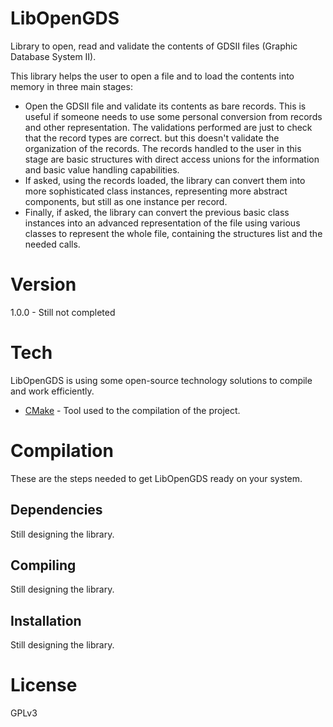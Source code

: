 LibOpenGDS
==========

Library to open, read and validate the contents of GDSII files (Graphic Database System II).

This library helps the user to open a file and to load the contents into memory in three main stages:

- Open the GDSII file and validate its contents as bare records. This is useful if someone needs to use some personal conversion from records and other representation. The validations performed are just to check that the record types are correct. but this doesn't validate the organization of the records. The records handled to the user in this stage are basic structures with direct access unions for the information and basic value handling capabilities.
- If asked, using the records loaded, the library can convert them into more sophisticated class instances, representing more abstract components, but still as one instance per record.
- Finally, if asked, the library can convert the previous basic class instances into an advanced representation of the file using various classes to represent the whole file, containing the structures list and the needed calls.

Version
=======

1.0.0 - Still not completed

Tech
====

LibOpenGDS is using some open-source technology solutions to compile and work efficiently.

* [CMake] - Tool used to the compilation of the project.

Compilation
===========

These are the steps needed to get LibOpenGDS ready on your system.

Dependencies
------------

Still designing the library.

Compiling
---------

Still designing the library.

Installation
------------

Still designing the library.

License
=======

GPLv3

[CMake]:http://www.cmake.org/
